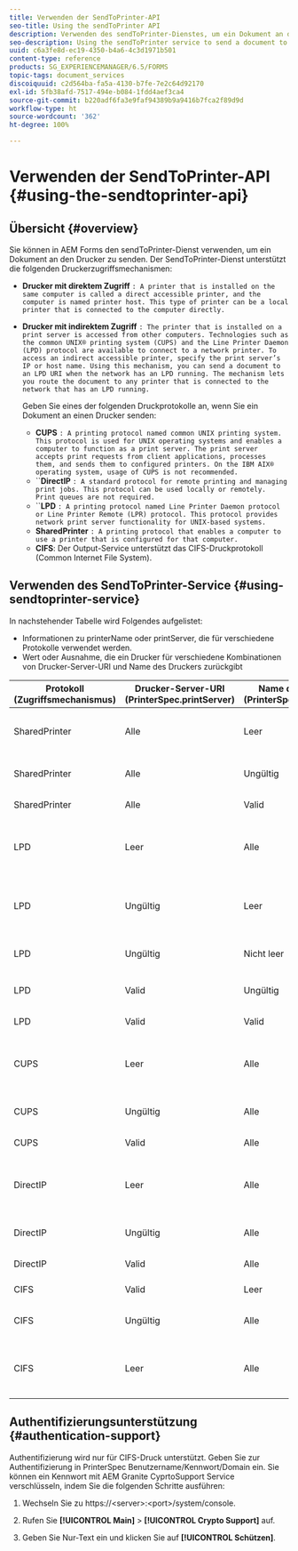 ```yaml
---
title: Verwenden der SendToPrinter-API
seo-title: Using the sendToPrinter API
description: Verwenden des sendToPrinter-Dienstes, um ein Dokument an den Drucker zu senden.
seo-description: Using the sendToPrinter service to send a document to printer.
uuid: c6a3fe8d-ec19-4350-b4a6-4c3d1971b501
content-type: reference
products: SG_EXPERIENCEMANAGER/6.5/FORMS
topic-tags: document_services
discoiquuid: c2d564ba-fa5a-4130-b7fe-7e2c64d92170
exl-id: 5fb38afd-7517-494e-b084-1fdd4aef3ca4
source-git-commit: b220adf6fa3e9faf94389b9a9416b7fca2f89d9d
workflow-type: ht
source-wordcount: '362'
ht-degree: 100%

---
```


# Verwenden der SendToPrinter-API {#using-the-sendtoprinter-api}

## Übersicht {#overview}

Sie können in AEM Forms den sendToPrinter-Dienst verwenden, um ein Dokument an den Drucker zu senden. Der SendToPrinter-Dienst unterstützt die folgenden Druckerzugriffsmechanismen:

* **Drucker mit direktem Zugriff** `: A printer that is installed on the same computer is called a direct accessible printer, and the computer is named printer host. This type of printer can be a local printer that is connected to the computer directly.`

* **Drucker mit indirektem Zugriff** `: The printer that is installed on a print server is accessed from other computers. Technologies such as the common UNIX® printing system (CUPS) and the Line Printer Daemon (LPD) protocol are available to connect to a network printer. To access an indirect accessible printer, specify the print server’s IP or host name. Using this mechanism, you can send a document to an LPD URI when the network has an LPD running. The mechanism lets you route the document to any printer that is connected to the network that has an LPD running.`

   Geben Sie eines der folgenden Druckprotokolle an, wenn Sie ein Dokument an einen Drucker senden:

   * **CUPS** `: A printing protocol named common UNIX printing system. This protocol is used for UNIX operating systems and enables a computer to function as a print server. The print server accepts print requests from client applications, processes them, and sends them to configured printers. On the IBM AIX® operating system, usage of CUPS is not recommended.`
   * ``**DirectIP** `: A standard protocol for remote printing and managing print jobs. This protocol can be used locally or remotely. Print queues are not required.`
   * ``**LPD** `: A printing protocol named Line Printer Daemon protocol or Line Printer Remote (LPR) protocol. This protocol provides network print server functionality for UNIX-based systems.`
   * **SharedPrinter** `: A printing protocol that enables a computer to use a printer that is configured for that computer.`
   * **CIFS**: Der Output-Service unterstützt das CIFS-Druckprotokoll (Common Internet File System).

## Verwenden des SendToPrinter-Service {#using-sendtoprinter-service}

In nachstehender Tabelle wird Folgendes aufgelistet:

* Informationen zu printerName oder printServer, die für verschiedene Protokolle verwendet werden.
* Wert oder Ausnahme, die ein Drucker für verschiedene Kombinationen von Drucker-Server-URI und Name des Druckers zurückgibt

| Protokoll (Zugriffsmechanismus) | Drucker-Server-URI (PrinterSpec.printServer) | Name des Druckers (PrinterSpec.printerName) | Ergebnis |
|--- |--- |--- |--- |
| SharedPrinter | Alle | Leer | Ausnahme: Das erforderliche Argument sPrinterName darf nicht leer sein. |
| SharedPrinter | Alle | Ungültig | Ausnahmefehler, der besagt, dass der Drucker nicht gefunden wurde. |
| SharedPrinter | Alle | Valid | Druckauftrag wird erfolgreich ausgeführt. |
| LPD | Leer | Alle | ein Ausnahmefehler, der besagt, dass das erforderliche sPrintServerUri-Argument nicht leer sein darf. |
| LPD | Ungültig | Leer | Ausnahmefehler, der besagt, dass das erforderliche sPrinterName-Argument nicht leer sein darf. |
| LPD | Ungültig | Nicht leer | Ausnahmefehler, der besagt, dass sPrintServerUri nicht gefunden wurde. |
| LPD | Valid | Ungültig | Ausnahmefehler, der besagt, dass der Drucker nicht gefunden wurde. |
| LPD | Valid | Valid | Druckauftrag wird erfolgreich ausgeführt. |
| CUPS | Leer | Alle | ein Ausnahmefehler, der besagt, dass das erforderliche sPrintServerUri-Argument nicht leer sein darf. |
| CUPS | Ungültig | Alle | Ausnahmefehler, der besagt, dass der Drucker nicht gefunden wurde. |
| CUPS | Valid | Alle | Druckauftrag wird erfolgreich ausgeführt. |
| DirectIP | Leer | Alle | ein Ausnahmefehler, der besagt, dass das erforderliche sPrintServerUri-Argument nicht leer sein darf. |
| DirectIP | Ungültig | Alle | Ausnahmefehler, der besagt, dass der Drucker nicht gefunden wurde. |
| DirectIP | Valid | Alle | Druckauftrag wird erfolgreich ausgeführt. |
| CIFS | Valid | Leer | Druckauftrag wird erfolgreich ausgeführt. |
| CIFS | Ungültig | Alle | Beim Drucken einen unbekannten Fehler bei Verwendung von CIFS aus. |
| CIFS | Leer | Alle | ein Ausnahmefehler, der besagt, dass das erforderliche sPrintServerUri-Argument nicht leer sein darf. |

## Authentifizierungsunterstützung {#authentication-support}

Authentifizierung wird nur für CIFS-Druck unterstützt. Geben Sie zur Authentifizierung in PrinterSpec Benutzername/Kennwort/Domain ein. Sie können ein Kennwort mit AEM Granite CyprtoSupport Service verschlüsseln, indem Sie die folgenden Schritte ausführen:

1. Wechseln Sie zu https://&lt;server>:&lt;port>/system/console.

1. Rufen Sie **[!UICONTROL Main]** > **[!UICONTROL Crypto Support]** auf.

1. Geben Sie Nur-Text ein und klicken Sie auf **[!UICONTROL Schützen]**.
